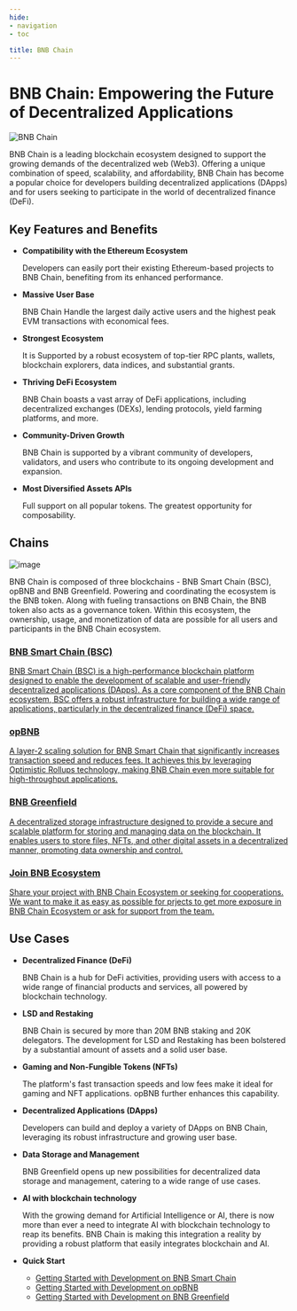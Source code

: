 ```yaml
---
hide:
- navigation
- toc

title: BNB Chain
---
```


# BNB Chain: Empowering the Future of Decentralized Applications

![BNB Chain](./assets/home-hero.png)

BNB Chain is a leading blockchain ecosystem designed to support the growing demands of the decentralized web (Web3). Offering a unique combination of speed, scalability, and affordability, BNB Chain has become a popular choice for developers building decentralized applications (DApps) and for users seeking to participate in the world of decentralized finance (DeFi).

## **Key Features and Benefits**

* **Compatibility with the Ethereum Ecosystem**

    Developers can easily port their existing Ethereum-based projects to BNB Chain, benefiting from its enhanced performance.

* **Massive User Base**

    BNB Chain Handle the largest daily active users and the highest peak EVM transactions with economical fees.

* **Strongest Ecosystem**

    It is Supported by a robust ecosystem of top-tier RPC plants, wallets, blockchain explorers, data indices, and substantial grants.

* **Thriving DeFi Ecosystem**

    BNB Chain boasts a vast array of DeFi applications, including decentralized exchanges (DEXs), lending protocols, yield farming platforms, and more.

* **Community-Driven Growth**

    BNB Chain is supported by a vibrant community of developers, validators, and users who contribute to its ongoing development and expansion.

* **Most Diversified Assets APIs**

    Full support on all popular tokens. The greatest opportunity for composability.

## **Chains**

![image](assets/chains.png)

BNB Chain is composed of three blockchains - BNB Smart Chain (BSC), opBNB and BNB Greenfield.
Powering and coordinating the ecosystem is the BNB token. Along with fueling transactions on BNB Chain, the BNB token also acts as a governance token.
Within this ecosystem, the ownership, usage, and monetization of data are possible for all users and participants in the BNB Chain ecosystem.

<div class="doc-cards">
<a href="./bnb-smart-chain">
<h3>BNB Smart Chain (BSC)</h3>
<p>BNB Smart Chain (BSC) is a high-performance blockchain platform designed to enable the development of scalable and user-friendly decentralized applications (DApps). As a core component of the BNB Chain ecosystem, BSC offers a robust infrastructure for building a wide range of applications, particularly in the decentralized finance (DeFi) space.</p>
</a>

<a href="./bnb-opbnb">
<h3>opBNB</h3>
<p>A layer-2 scaling solution for BNB Smart Chain that significantly increases transaction speed and reduces fees. It achieves this by leveraging Optimistic Rollups technology, making BNB Chain even more suitable for high-throughput applications.</p>
</a>

<a href="./bnb-greenfield">
<h3>BNB Greenfield</h3>
<p>A decentralized storage infrastructure designed to provide a secure and scalable platform for storing and managing data on the blockchain. It enables users to store files, NFTs, and other digital assets in a decentralized manner, promoting data ownership and control.</p>
</a>

<a href="./join-ecosystem">
<h3>Join BNB Ecosystem</h3>
<p>Share your project with BNB Chain Ecosystem or seeking for cooperations. We want to make it as easy as possible for prjects to get more exposure in BNB Chain Ecosystem or ask for support from the team.</p>
</a>
</div>

## **Use Cases**

* **Decentralized Finance (DeFi)**

    BNB Chain is a hub for DeFi activities, providing users with access to a wide range of financial products and services, all powered by blockchain technology.

* **LSD and Restaking**

    BNB Chain is secured by more than 20M BNB staking and 20K delegators. The development for LSD and Restaking has been bolstered by a substantial amount of assets and a solid user base.

* **Gaming and Non-Fungible Tokens (NFTs)**

    The platform's fast transaction speeds and low fees make it ideal for gaming and NFT applications. opBNB further enhances this capability.

* **Decentralized Applications (DApps)**

    Developers can build and deploy a variety of DApps on BNB Chain, leveraging its robust infrastructure and growing user base.

* **Data Storage and Management**

    BNB Greenfield opens up new possibilities for decentralized data storage and management, catering to a wide range of use cases.

* **AI with blockchain technology**

    With the growing demand for Artificial Intelligence or AI, there is now more than ever a need to integrate AI with blockchain technology to reap its benefits. BNB Chain is making this integration a reality by providing a robust platform that easily integrates blockchain and AI.

* **Quick Start**
  - [Getting Started with Development on BNB Smart Chain](./bnb-smart-chain/developers/quick-guide.md)
  - [Getting Started with Development on opBNB](./bnb-opbnb/developers/quick-guide.md)
  - [Getting Started with Development on BNB Greenfield](./bnb-greenfield/for-developers/get-started-dev.md)